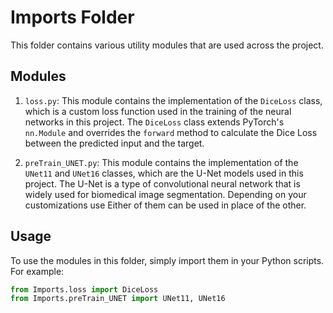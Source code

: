 # Imports Folder

This folder contains various utility modules that are used across the project.

## Modules

1. `loss.py`: This module contains the implementation of the `DiceLoss` class, which is a custom loss function used in the training of the neural networks in this project. The `DiceLoss` class extends PyTorch's `nn.Module` and overrides the `forward` method to calculate the Dice Loss between the predicted input and the target.

2. `preTrain_UNET.py`: This module contains the implementation of the `UNet11` and `UNet16` classes, which are the U-Net models used in this project. The U-Net is a type of convolutional neural network that is widely used for biomedical image segmentation. Depending on your customizations use Either of them can be used in place of the other.

## Usage

To use the modules in this folder, simply import them in your Python scripts. For example:

```python
from Imports.loss import DiceLoss
from Imports.preTrain_UNET import UNet11, UNet16